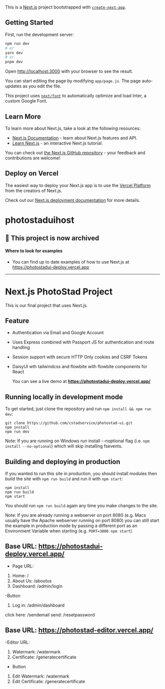 This is a [Next.js](https://nextjs.org/) project bootstrapped with [`create-next-app`](https://github.com/vercel/next.js/tree/canary/packages/create-next-app).

## Getting Started

First, run the development server:

```bash
npm run dev
# or
yarn dev
# or
pnpm dev
```

Open [http://localhost:3000](http://localhost:3000) with your browser to see the result.

You can start editing the page by modifying `app/page.js`. The page auto-updates as you edit the file.

This project uses [`next/font`](https://nextjs.org/docs/basic-features/font-optimization) to automatically optimize and load Inter, a custom Google Font.

## Learn More

To learn more about Next.js, take a look at the following resources:

- [Next.js Documentation](https://nextjs.org/docs) - learn about Next.js features and API.
- [Learn Next.js](https://nextjs.org/learn) - an interactive Next.js tutorial.

You can check out [the Next.js GitHub repository](https://github.com/vercel/next.js/) - your feedback and contributions are welcome!

## Deploy on Vercel

The easiest way to deploy your Next.js app is to use the [Vercel Platform](https://vercel.com/new?utm_medium=default-template&filter=next.js&utm_source=create-next-app&utm_campaign=create-next-app-readme) from the creators of Next.js.

Check out our [Next.js deployment documentation](https://nextjs.org/docs/deployment) for more details.

# photostaduihost

## 🚨 This project is now archived

#### Where to look for examples

- You can find up to date examples of how to use Next.js at https://photostadui-deploy.vercel.app

---

# Next.js PhotoStad Project

This is our final project that uses Next.js.

## Feature

- Authentication via Email and Google Account
- Uses Express combined with Passport JS for authentication and route handling
- Session support with secure HTTP Only cookies and CSRF Tokens
- DaisyUI wth tailwindcss and flowbite with flowbite components for React

  You can see a live demo at **https://photostadui-deploy.vercel.app/**

## Running locally in development mode

To get started, just clone the repository and run `npm install && npm run dev`:

    git clone https://github.com/cstadservice/photostad-ui.git
    npm install
    npm run dev

Note: If you are running on Windows run install --noptional flag (i.e. `npm install --no-optional`) which will skip installing fsevents.

## Building and deploying in production

If you wanted to run this site in production, you should install modules then build the site with `npm run build` and run it with `npm start`:

    npm install
    npm run build
    npm start

You should run `npm run build` again any time you make changes to the site.

Note: If you are already running a webserver on port 8080 (e.g. Macs usually have the Apache webserver running on port 8080) you can still start the example in production mode by passing a different port as an Environment Variable when starting (e.g. `PORT=3000 npm start`)

## Base URL: https://photostadui-deploy.vercel.app/

- Page URL:

1. Home: /
2. About Us: /aboutus
3. Dashboard: /admin/login

-Button

1. Log in: /admin/dashboard

click here: /sendemail
send: /resetpassword

## Base URL: https://photostad-editor.vercel.app/

-Editor URL:

1. Watermark: /watermark
2. Certificate: /generatecertificate

- Button

1. Edit Watermark: /watermark
2. Edit Certificate: /generatecertificate
